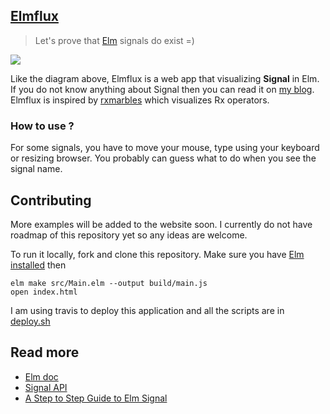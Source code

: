 ## [Elmflux](http://yang-wei.github.io/elmflux/)

> Let's prove that [Elm](http://elm-lang.org/) signals do exist =)

![](https://cldup.com/xxMHJ6fkox.gif)

Like the diagram above, Elmflux is a web app that visualizing **Signal** in Elm. If you do not know anything about Signal then you can read it on [my blog](https://yang-wei.github.io/post/2016/02/04/a-step-to-step-guide-to-elm-signal/). Elmflux is inspired by [rxmarbles](https://github.com/staltz/rxmarbles) which visualizes Rx operators.

### How to use ?
For some signals, you have to move your mouse, type using your keyboard or resizing browser. You probably can guess what to do when you see the signal name.

## Contributing
More examples will be added to the website soon. I currently do not have roadmap of this repository yet so any ideas are welcome.

To run it locally, fork and clone this repository. Make sure you have [Elm installed](http://yang-wei.github.io/blog/2016/02/03/lets-elm-setting-up-everything/) then

```
elm make src/Main.elm --output build/main.js
open index.html
```

I am using travis to deploy this application and all the scripts are in [deploy.sh](https://github.com/yang-wei/elmflux/blob/master/deploy.sh) 

## Read more
 * [Elm doc](http://elm-lang.org/guide/reactivity)
 * [Signal API](http://package.elm-lang.org/packages/elm-lang/core/3.0.0/Signal)
 * [A Step to Step Guide to Elm Signal](http://yang-wei.github.io/blog/2016/02/04/a-step-to-step-guide-to-elm-signal/)

